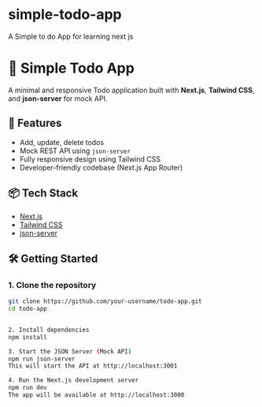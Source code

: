 
# simple-todo-app
A Simple to do App for learning next js

# 📝 Simple Todo App

A minimal and responsive Todo application built with **Next.js**, **Tailwind CSS**, and **json-server** for mock API.

## 🚀 Features

- Add, update, delete todos
- Mock REST API using `json-server`
- Fully responsive design using Tailwind CSS
- Developer-friendly codebase (Next.js App Router)

## 📦 Tech Stack

- [Next.js](https://nextjs.org/)
- [Tailwind CSS](https://tailwindcss.com/)
- [json-server](https://github.com/typicode/json-server)

## 🛠️ Getting Started

### 1. Clone the repository

```bash
git clone https://github.com/your-username/todo-app.git
cd todo-app


2. Install dependencies
npm install

3. Start the JSON Server (Mock API)
npm run json-server
This will start the API at http://localhost:3001

4. Run the Next.js development server
npm run dev
The app will be available at http://localhost:3000
